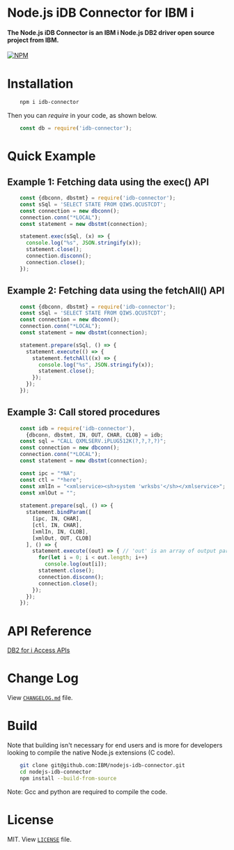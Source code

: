# Node.js iDB Connector for IBM i

#### The Node.js iDB Connector is an IBM i Node.js DB2 driver open source project from IBM. 

[![NPM](https://nodei.co/npm/idb-connector.png?downloads=true&downloadRank=true)](https://nodei.co/npm/idb-connector/)

# Installation

```sh
    npm i idb-connector
```
Then you can _require_ in your code, as shown below.


```js
    const db = require('idb-connector');
```


# Quick Example

## Example 1: Fetching data using the exec() API
```js
    const {dbconn, dbstmt} = require('idb-connector');
    const sSql = 'SELECT STATE FROM QIWS.QCUSTCDT';
    const connection = new dbconn();
    connection.conn("*LOCAL");
    const statement = new dbstmt(connection);

    statement.exec(sSql, (x) => {
      console.log("%s", JSON.stringify(x));
      statement.close();
      connection.disconn();
      connection.close();
    });
```

## Example 2: Fetching data using the fetchAll() API
```js
    const {dbconn, dbstmt} = require('idb-connector');
    const sSql = 'SELECT STATE FROM QIWS.QCUSTCDT';
    const connection = new dbconn();
    connection.conn("*LOCAL");
    const statement = new dbstmt(connection);

    statement.prepare(sSql, () => {
      statement.execute(() => {
        statement.fetchAll((x) => { 
          console.log("%s", JSON.stringify(x));
          statement.close();
        });
      });
    });
```

## Example 3: Call stored procedures
```js
    const idb = require('idb-connector'),
      {dbconn, dbstmt, IN, OUT, CHAR, CLOB} = idb;
    const sql = "CALL QXMLSERV.iPLUG512K(?,?,?,?)";
    const connection = new dbconn();
    connection.conn("*LOCAL");
    const statement = new dbstmt(connection);

    const ipc = "*NA";
    const ctl = "*here";
    const xmlIn = "<xmlservice><sh>system 'wrksbs'</sh></xmlservice>";
    const xmlOut = "";
    
    statement.prepare(sql, () => {
      statement.bindParam([
        [ipc, IN, CHAR],
        [ctl, IN, CHAR],
        [xmlIn, IN, CLOB],
        [xmlOut, OUT, CLOB]
      ], () => {
        statement.execute((out) => { // 'out' is an array of output params
          for(let i = 0; i < out.length; i++)
            console.log(out[i]);
          statement.close();
          connection.disconn();
          connection.close();
        });
      });
    });
```

# API Reference
[DB2 for i Access APIs](https://github.com/IBM/nodejs-idb-connector/blob/master/docs/README.md)

# Change Log
View [`CHANGELOG.md`](https://github.com/IBM/nodejs-idb-connector/blob/master/CHANGELOG.md) file.

# Build
Note that building isn't necessary for end users and is more for developers looking to compile the native Node.js extensions (C code).

```sh
    git clone git@github.com:IBM/nodejs-idb-connector.git
    cd nodejs-idb-connector
    npm install --build-from-source
```	
Note: Gcc and python are required to compile the code.   

# License
MIT.  View [`LICENSE`](https://github.com/IBM/nodejs-idb-connector/blob/master/LICENSE) file.
